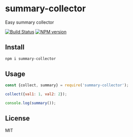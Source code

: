 # summary-collector

Easy summary collector

[![Build Status][travis-image]][travis-url]
[![NPM version][npm-image]][npm-url]

## Install

```bash
npm i summary-collector
```

## Usage

```js
const {collect, summary} = require('summary-collector');

collect({val1: 1, val2: 2});

console.log(summary());
```

## License

MIT

[npm-url]: https://npmjs.org/package/summary-collector
[npm-image]: https://badge.fury.io/js/summary-collector.svg
[travis-url]: https://travis-ci.org/astur/summary-collector
[travis-image]: https://travis-ci.org/astur/summary-collector.svg?branch=master